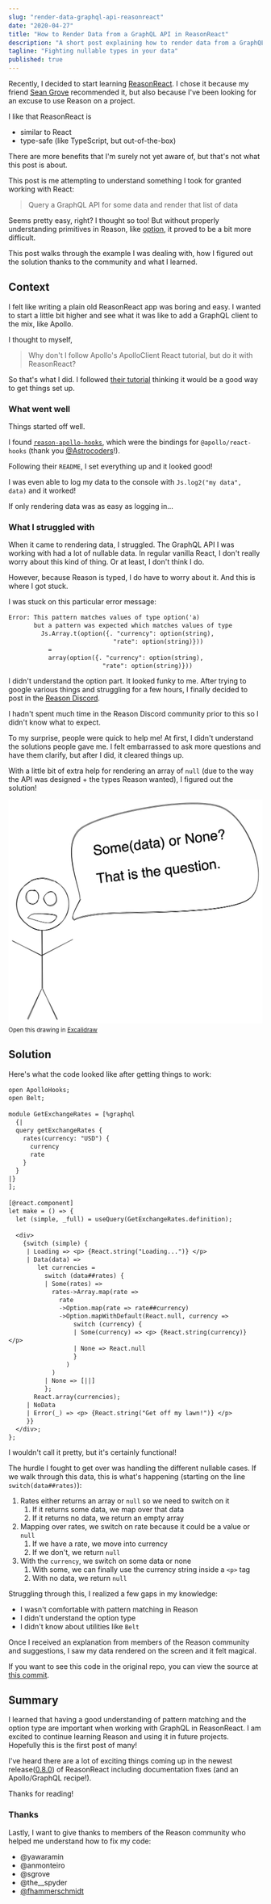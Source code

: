 ```yaml
---
slug: "render-data-graphql-api-reasonreact"
date: "2020-04-27"
title: "How to Render Data from a GraphQL API in ReasonReact"
description: "A short post explaining how to render data from a GraphQL API in ReasonReact."
tagline: "Fighting nullable types in your data"
published: true
---
```

Recently, I decided to start learning [ReasonReact](https://reasonml.github.io/reason-react/). I chose it because my friend [Sean Grove](https://twitter.com/sgrove) recommended it, but also because I've been looking for an excuse to use Reason on a project.

I like that ReasonReact is 
- similar to React
- type-safe (like TypeScript, but out-of-the-box)

There are more benefits that I'm surely not yet aware of, but that's not what this post is about.

This post is me attempting to understand something I took for granted working with React: 

> Query a GraphQL API for some data and render that list of data 

Seems pretty easy, right? I thought so too! But without properly understanding primitives in Reason, like [option](https://reasonml.org/docs/manual/latest/null-undefined-option), it proved to be a bit more difficult.

This post walks through the example I was dealing with, how I figured out the solution thanks to the community and what I learned.

## Context

I felt like writing a plain old ReasonReact app was boring and easy. I wanted to start a little bit higher and see what it was like to add a GraphQL client to the mix, like Apollo.

I thought to myself,

> Why don't I follow Apollo's ApolloClient React tutorial, but do it with ReasonReact?

So that's what I did. I followed [their tutorial](https://www.apollographql.com/docs/react/get-started/) thinking it would be a good way to get things set up.

### What went well

Things started off well. 

I found [`reason-apollo-hooks`](https://github.com/Astrocoders/reason-apollo-hooks), which were the bindings for `@apollo/react-hooks` (thank you [@Astrocoders](https://github.com/Astrocoders)!). 

Following their `README`, I set everything up and it looked good! 

I was even able to log my data to the console with `Js.log2("my data", data)` and it worked! 

If only rendering data was as easy as logging in...

### What I struggled with

When it came to rendering data, I struggled. The GraphQL API I was working with had a lot of nullable data. In regular vanilla React, I don't really worry about this kind of thing. Or at least, I don't think I do.

However, because Reason is typed, I do have to worry about it. And this is where I got stuck. 

I was stuck on this particular error message:

```shell
Error: This pattern matches values of type option('a)
       but a pattern was expected which matches values of type
         Js.Array.t(option({. "currency": option(string),
                             "rate": option(string)}))
           =
           array(option({. "currency": option(string),
                          "rate": option(string)}))
```

I didn't understand the option part. It looked funky to me. After trying to google various things and struggling for a few hours, I finally decided to post in the [Reason Discord](https://discordapp.com/invite/reasonml).

I hadn't spent much time in the Reason Discord community prior to this so I didn't know what to expect.

To my surprise, people were quick to help me! At first, I didn't understand the solutions people gave me. I felt embarrassed to ask more questions and have them clarify, but after I did, it cleared things up.

With a little bit of extra help for rendering an array of `null` (due to the way the API was designed + the types Reason wanted), I figured out the solution!

![Some data or none, drawing](drawing-data.png)
<small>
    Open this drawing in <a href="https://excalidraw.com/#json=4900521227845632,zu4fe5MiNz4AHPb76JnA6A" target="_blank">Excalidraw</a> 
</small>

## Solution

Here's what the code looked like after getting things to work:

```reason
open ApolloHooks;
open Belt;

module GetExchangeRates = [%graphql
  {|
  query getExchangeRates {
    rates(currency: "USD") {
      currency
      rate
    }
  }
|}
];

[@react.component]
let make = () => {
  let (simple, _full) = useQuery(GetExchangeRates.definition);

  <div>
    {switch (simple) {
     | Loading => <p> {React.string("Loading...")} </p>
     | Data(data) =>
        let currencies =
          switch (data##rates) {
          | Some(rates) =>
            rates->Array.map(rate =>
              rate
              ->Option.map(rate => rate##currency)
              ->Option.mapWithDefault(React.null, currency =>
                  switch (currency) {
                  | Some(currency) => <p> {React.string(currency)} </p>
                  | None => React.null
                  }
                )
            )
          | None => [||]
          };
       React.array(currencies);
     | NoData
     | Error(_) => <p> {React.string("Get off my lawn!")} </p>
     }}
  </div>;
};
```

I wouldn't call it pretty, but it's certainly functional!

The hurdle I fought to get over was handling the different nullable cases. If we walk through this data, this is what's happening (starting on the line `switch(data##rates)`):

1. Rates either returns an array or `null` so we need to switch on it
   1. If it returns some data, we map over that data
   2. If it returns no data, we return an empty array
2. Mapping over rates, we switch on rate because it could be a value or `null`
   1. If we have a rate, we move into currency
   2. If we don't, we return `null`
3. With the `currency`, we switch on some data or none
   1. With some, we can finally use the currency string inside a `<p>` tag
   2. With no data, we return `null`

Struggling through this, I realized a few gaps in my knowledge:
- I wasn't comfortable with pattern matching in Reason
- I didn't understand the option type
- I didn't know about utilities like `Belt`

Once I received an explanation from members of the Reason community and suggestions, I saw my data rendered on the screen and it felt magical.

If you want to see this code in the original repo, you can view the source at [this commit](https://github.com/jsjoeio/goal-app/blob/fd518d581491297ff34c9e18635d19ae11ccec2f/src/Components/Example.re).

## Summary

I learned that having a good understanding of pattern matching and the option type are important when working with GraphQL in ReasonReact. I am excited to continue learning Reason and using it in future projects. Hopefully this is the first post of many!

I've heard there are a lot of exciting things coming up in the newest release([0.8.0](https://github.com/reasonml/reason-react/blob/master/HISTORY.md#080-042020)) of ReasonReact including documentation fixes (and an Apollo/GraphQL recipe!).

Thanks for reading!

### Thanks

Lastly, I want to give thanks to members of the Reason community who helped me understand how to fix my code:

- @yawaramin
- @anmonteiro
- @sgrove
- @the__spyder
- [@fhammerschmidt](https://github.com/fhammerschmidt)
 